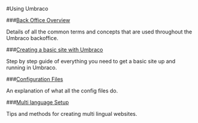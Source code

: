 #Using Umbraco

###[Back Office Overview](Backoffice-Overview/index.md)

Details of all the common terms and concepts that are used throughout the Umbraco backoffice.

###[Creating a basic site with Umbraco](Creating-Basic-Site/index.md)

Step by step guide of everything you need to get a basic site up and running in Umbraco.

###[Configuration Files](Config-files/index.md)

An explanation of what all the config files do.


###[Multi language Setup](Multilanguage-Setup/index.md)

Tips and methods for creating multi lingual websites.